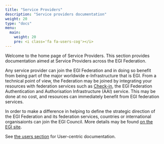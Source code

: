 ```yaml
---
title: "Service Providers"
description: "Service providers documentation"
weight: 20
type: "docs"
menu:
  main:
    weight: 20
    pre: <i class='fa fa-users-cog'></i>
---
```


Welcome to the home page of Service Providers. This section provides
documentation aimed at Service Providers across the EGI Federation.

Any service provider can join the EGI Federation and in doing so benefit from
being part of the major worldwide e-Infrastructure that is EGI. From a technical
point of view, the Federation may be joined by integrating your resources with
federation services such as [Check-in](./check-in), the EGI Federation Authentication and Authorisation
Infrastructure (AAI) service. This may be done at no cost, and resources can immediately
benefit from EGI federation services.

In order to make a difference in helping to define the strategic direction of
the EGI Federation and its federation services, countries or international
organisaionts can join the EGI Council. More details may be found
[on the EGI site](https://www.egi.eu/about/egi-council/joining-the-egi-council/).

See [the users section](../users) for User-centric documentation.
